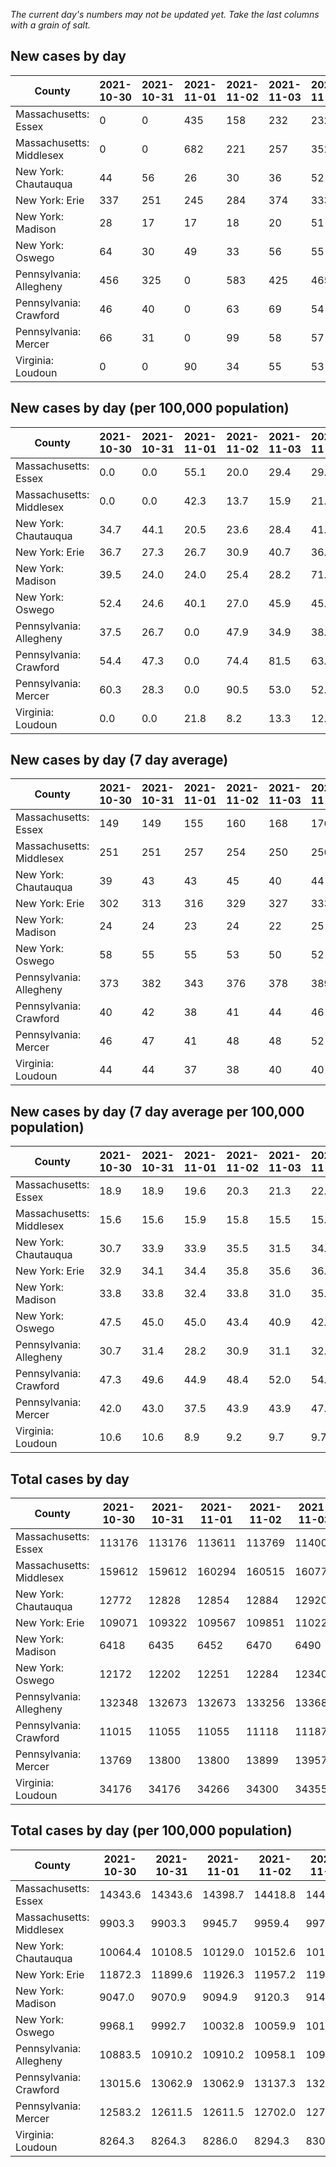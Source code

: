 _The current day's numbers may not be updated yet. Take the last columns with a grain of salt._
## New cases by day

| County | 2021-10-30 | 2021-10-31 | 2021-11-01 | 2021-11-02 | 2021-11-03 | 2021-11-04 | 2021-11-05 |
| --- | --- | --- | --- | --- | --- | --- | --- |
| Massachusetts: Essex | 0 | 0 | 435 | 158 | 232 | 232 |  |
| Massachusetts: Middlesex | 0 | 0 | 682 | 221 | 257 | 352 |  |
| New York: Chautauqua | 44 | 56 | 26 | 30 | 36 | 52 |  |
| New York: Erie | 337 | 251 | 245 | 284 | 374 | 333 |  |
| New York: Madison | 28 | 17 | 17 | 18 | 20 | 51 |  |
| New York: Oswego | 64 | 30 | 49 | 33 | 56 | 55 |  |
| Pennsylvania: Allegheny | 456 | 325 | 0 | 583 | 425 | 465 |  |
| Pennsylvania: Crawford | 46 | 40 | 0 | 63 | 69 | 54 |  |
| Pennsylvania: Mercer | 66 | 31 | 0 | 99 | 58 | 57 |  |
| Virginia: Loudoun | 0 | 0 | 90 | 34 | 55 | 53 |  |

## New cases by day (per 100,000 population)

| County | 2021-10-30 | 2021-10-31 | 2021-11-01 | 2021-11-02 | 2021-11-03 | 2021-11-04 | 2021-11-05 |
| --- | --- | --- | --- | --- | --- | --- | --- |
| Massachusetts: Essex | 0.0 | 0.0 | 55.1 | 20.0 | 29.4 | 29.4 |  |
| Massachusetts: Middlesex | 0.0 | 0.0 | 42.3 | 13.7 | 15.9 | 21.8 |  |
| New York: Chautauqua | 34.7 | 44.1 | 20.5 | 23.6 | 28.4 | 41.0 |  |
| New York: Erie | 36.7 | 27.3 | 26.7 | 30.9 | 40.7 | 36.2 |  |
| New York: Madison | 39.5 | 24.0 | 24.0 | 25.4 | 28.2 | 71.9 |  |
| New York: Oswego | 52.4 | 24.6 | 40.1 | 27.0 | 45.9 | 45.0 |  |
| Pennsylvania: Allegheny | 37.5 | 26.7 | 0.0 | 47.9 | 34.9 | 38.2 |  |
| Pennsylvania: Crawford | 54.4 | 47.3 | 0.0 | 74.4 | 81.5 | 63.8 |  |
| Pennsylvania: Mercer | 60.3 | 28.3 | 0.0 | 90.5 | 53.0 | 52.1 |  |
| Virginia: Loudoun | 0.0 | 0.0 | 21.8 | 8.2 | 13.3 | 12.8 |  |

## New cases by day (7 day average)

| County | 2021-10-30 | 2021-10-31 | 2021-11-01 | 2021-11-02 | 2021-11-03 | 2021-11-04 | 2021-11-05 |
| --- | --- | --- | --- | --- | --- | --- | --- |
| Massachusetts: Essex | 149 | 149 | 155 | 160 | 168 | 176 |  |
| Massachusetts: Middlesex | 251 | 251 | 257 | 254 | 250 | 256 |  |
| New York: Chautauqua | 39 | 43 | 43 | 45 | 40 | 44 |  |
| New York: Erie | 302 | 313 | 316 | 329 | 327 | 333 |  |
| New York: Madison | 24 | 24 | 23 | 24 | 22 | 25 |  |
| New York: Oswego | 58 | 55 | 55 | 53 | 50 | 52 |  |
| Pennsylvania: Allegheny | 373 | 382 | 343 | 376 | 378 | 389 |  |
| Pennsylvania: Crawford | 40 | 42 | 38 | 41 | 44 | 46 |  |
| Pennsylvania: Mercer | 46 | 47 | 41 | 48 | 48 | 52 |  |
| Virginia: Loudoun | 44 | 44 | 37 | 38 | 40 | 40 |  |

## New cases by day (7 day average per 100,000 population)

| County | 2021-10-30 | 2021-10-31 | 2021-11-01 | 2021-11-02 | 2021-11-03 | 2021-11-04 | 2021-11-05 |
| --- | --- | --- | --- | --- | --- | --- | --- |
| Massachusetts: Essex | 18.9 | 18.9 | 19.6 | 20.3 | 21.3 | 22.3 |  |
| Massachusetts: Middlesex | 15.6 | 15.6 | 15.9 | 15.8 | 15.5 | 15.9 |  |
| New York: Chautauqua | 30.7 | 33.9 | 33.9 | 35.5 | 31.5 | 34.7 |  |
| New York: Erie | 32.9 | 34.1 | 34.4 | 35.8 | 35.6 | 36.2 |  |
| New York: Madison | 33.8 | 33.8 | 32.4 | 33.8 | 31.0 | 35.2 |  |
| New York: Oswego | 47.5 | 45.0 | 45.0 | 43.4 | 40.9 | 42.6 |  |
| Pennsylvania: Allegheny | 30.7 | 31.4 | 28.2 | 30.9 | 31.1 | 32.0 |  |
| Pennsylvania: Crawford | 47.3 | 49.6 | 44.9 | 48.4 | 52.0 | 54.4 |  |
| Pennsylvania: Mercer | 42.0 | 43.0 | 37.5 | 43.9 | 43.9 | 47.5 |  |
| Virginia: Loudoun | 10.6 | 10.6 | 8.9 | 9.2 | 9.7 | 9.7 |  |

## Total cases by day

| County | 2021-10-30 | 2021-10-31 | 2021-11-01 | 2021-11-02 | 2021-11-03 | 2021-11-04 | 2021-11-05 |
| --- | --- | --- | --- | --- | --- | --- | --- |
| Massachusetts: Essex | 113176 | 113176 | 113611 | 113769 | 114001 | 114233 |  |
| Massachusetts: Middlesex | 159612 | 159612 | 160294 | 160515 | 160772 | 161124 |  |
| New York: Chautauqua | 12772 | 12828 | 12854 | 12884 | 12920 | 12972 |  |
| New York: Erie | 109071 | 109322 | 109567 | 109851 | 110225 | 110558 |  |
| New York: Madison | 6418 | 6435 | 6452 | 6470 | 6490 | 6541 |  |
| New York: Oswego | 12172 | 12202 | 12251 | 12284 | 12340 | 12395 |  |
| Pennsylvania: Allegheny | 132348 | 132673 | 132673 | 133256 | 133681 | 134146 |  |
| Pennsylvania: Crawford | 11015 | 11055 | 11055 | 11118 | 11187 | 11241 |  |
| Pennsylvania: Mercer | 13769 | 13800 | 13800 | 13899 | 13957 | 14014 |  |
| Virginia: Loudoun | 34176 | 34176 | 34266 | 34300 | 34355 | 34408 |  |

## Total cases by day (per 100,000 population)

| County | 2021-10-30 | 2021-10-31 | 2021-11-01 | 2021-11-02 | 2021-11-03 | 2021-11-04 | 2021-11-05 |
| --- | --- | --- | --- | --- | --- | --- | --- |
| Massachusetts: Essex | 14343.6 | 14343.6 | 14398.7 | 14418.8 | 14448.2 | 14477.6 |  |
| Massachusetts: Middlesex | 9903.3 | 9903.3 | 9945.7 | 9959.4 | 9975.3 | 9997.2 |  |
| New York: Chautauqua | 10064.4 | 10108.5 | 10129.0 | 10152.6 | 10181.0 | 10222.0 |  |
| New York: Erie | 11872.3 | 11899.6 | 11926.3 | 11957.2 | 11997.9 | 12034.2 |  |
| New York: Madison | 9047.0 | 9070.9 | 9094.9 | 9120.3 | 9148.4 | 9220.3 |  |
| New York: Oswego | 9968.1 | 9992.7 | 10032.8 | 10059.9 | 10105.7 | 10150.8 |  |
| Pennsylvania: Allegheny | 10883.5 | 10910.2 | 10910.2 | 10958.1 | 10993.1 | 11031.3 |  |
| Pennsylvania: Crawford | 13015.6 | 13062.9 | 13062.9 | 13137.3 | 13218.9 | 13282.7 |  |
| Pennsylvania: Mercer | 12583.2 | 12611.5 | 12611.5 | 12702.0 | 12755.0 | 12807.1 |  |
| Virginia: Loudoun | 8264.3 | 8264.3 | 8286.0 | 8294.3 | 8307.6 | 8320.4 |  |
